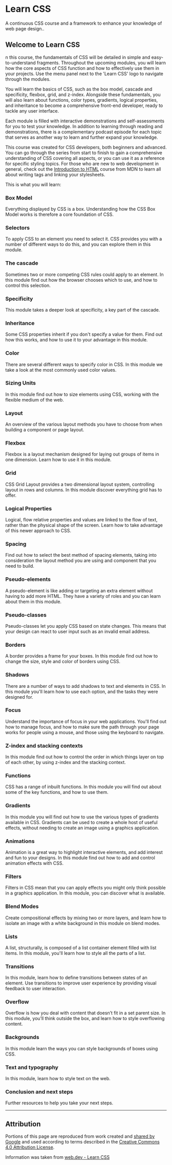 # Learn CSS

A continuous CSS course and a framework to enhance your knowledge of web page design..

## Welcome to Learn CSS

n this course, the fundamentals of CSS will be detailed in simple and easy-to-understand fragments. Throughout the upcoming modules, you will learn how the core aspects of CSS function and how to effectively use them in your projects. Use the menu panel next to the 'Learn CSS' logo to navigate through the modules.

You will learn the basics of CSS, such as the box model, cascade and specificity, flexbox, grid, and z-index. Alongside these fundamentals, you will also learn about functions, color types, gradients, logical properties, and inheritance to become a comprehensive front-end developer, ready to tackle any user interface.

Each module is filled with interactive demonstrations and self-assessments for you to test your knowledge. In addition to learning through reading and demonstrations, there is a complementary podcast episode for each topic that serves as another way to learn and further expand your knowledge.

This course was created for CSS developers, both beginners and advanced. You can go through the series from start to finish to gain a comprehensive understanding of CSS covering all aspects, or you can use it as a reference for specific styling topics. For those who are new to web development in general, check out the [Introduction to HTML](https://developer.mozilla.org/docs/Learn/HTML/Introduction_to_HTML) course from MDN to learn all about writing tags and linking your stylesheets.

This is what you will learn:

### Box Model

Everything displayed by CSS is a box. Understanding how the CSS Box Model works is therefore a core foundation of CSS.

### Selectors

To apply CSS to an element you need to select it. CSS provides you with a number of different ways to do this, and you can explore them in this module.

### The cascade

Sometimes two or more competing CSS rules could apply to an element. In this module find out how the browser chooses which to use, and how to control this selection.

### Specificity

This module takes a deeper look at specificity, a key part of the cascade.

### Inheritance

Some CSS properties inherit if you don't specify a value for them. Find out how this works, and how to use it to your advantage in this module.

### Color

There are several different ways to specify color in CSS. In this module we take a look at the most commonly used color values.

### Sizing Units

In this module find out how to size elements using CSS, working with the flexible medium of the web.

### Layout

An overview of the various layout methods you have to choose from when building a component or page layout.

### Flexbox

Flexbox is a layout mechanism designed for laying out groups of items in one dimension. Learn how to use it in this module.

### Grid

CSS Grid Layout provides a two dimensional layout system, controlling layout in rows and columns. In this module discover everything grid has to offer.

### Logical Properties

Logical, flow relative properties and values are linked to the flow of text, rather than the physical shape of the screen. Learn how to take advantage of this newer approach to CSS.

### Spacing

Find out how to select the best method of spacing elements, taking into consideration the layout method you are using and component that you need to build.

### Pseudo-elements

A pseudo-element is like adding or targeting an extra element without having to add more HTML. They have a variety of roles and you can learn about them in this module.

### Pseudo-classes

Pseudo-classes let you apply CSS based on state changes. This means that your design can react to user input such as an invalid email address.

### Borders

A border provides a frame for your boxes. In this module find out how to change the size, style and color of borders using CSS.

### Shadows

There are a number of ways to add shadows to text and elements in CSS. In this module you'll learn how to use each option, and the tasks they were designed for.

### Focus

Understand the importance of focus in your web applications. You'll find out how to manage focus, and how to make sure the path through your page works for people using a mouse, and those using the keyboard to navigate.

### Z-index and stacking contexts

In this module find out how to control the order in which things layer on top of each other, by using z-index and the stacking context.

### Functions

CSS has a range of inbuilt functions. In this module you will find out about some of the key functions, and how to use them.

### Gradients

In this module you will find out how to use the various types of gradients available in CSS. Gradients can be used to create a whole host of useful effects, without needing to create an image using a graphics application.

### Animations

Animation is a great way to highlight interactive elements, and add interest and fun to your designs. In this module find out how to add and control animation effects with CSS.

### Filters

Filters in CSS mean that you can apply effects you might only think possible in a graphics application. In this module, you can discover what is available.

### Blend Modes

Create compositional effects by mixing two or more layers, and learn how to isolate an image with a white background in this module on blend modes.

### Lists

A list, structurally, is composed of a list container element filled with list items. In this module, you'll learn how to style all the parts of a list.

### Transitions

In this module, learn how to define transitions between states of an element. Use transitions to improve user experience by providing visual feedback to user interaction.

### Overflow

Overflow is how you deal with content that doesn’t fit in a set parent size. In this module, you’ll think outside the box, and learn how to style overflowing content.

### Backgrounds

In this module learn the ways you can style backgrounds of boxes using CSS.

### Text and typography

In this module, learn how to style text on the web.

### Conclusion and next steps

Further resources to help you take your next steps.

---

## Attribution

Portions of this page are reproduced from work created and [shared by Google](https://developers.google.com/readme/policies) and used according to terms described in the [Creative Commons 4.0 Attribution License](https://creativecommons.org/licenses/by/4.0/).

Information was taken from [web.dev - Learn CSS](https://web.dev/i18n/es/learn/css/)
